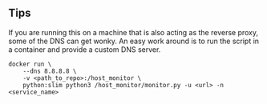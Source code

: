 ## Tips

If you are running this on a machine that is also acting as the reverse proxy, some of the DNS can get wonky. An easy work around is to run the script in a container and provide a custom DNS server.

```
docker run \
    --dns 8.8.8.8 \
    -v <path_to_repo>:/host_monitor \
    python:slim python3 /host_monitor/monitor.py -u <url> -n <service_name>
```
